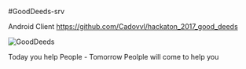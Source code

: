 #GoodDeeds-srv


Android Client https://github.com/Cadovvl/hackaton_2017_good_deeds


![GoodDeeds](http://www.jland.info/gd.svg)

Today you help People - Tomorrow Peolple will come to help you
